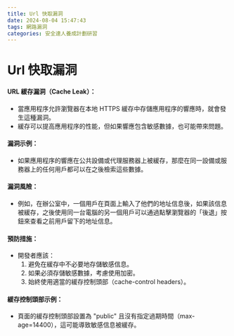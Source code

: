```yaml
---
title: Url 快取漏洞
date: 2024-08-04 15:47:43
tags: 網路漏洞
categories: 安全達人養成計劃研習
---
```

# Url 快取漏洞

#### URL 緩存漏洞（Cache Leak）：
- 當應用程序允許瀏覽器在本地 HTTPS 緩存中存儲應用程序的響應時，就會發生這種漏洞。
- 緩存可以提高應用程序的性能，但如果響應包含敏感數據，也可能帶來問題。
#### 漏洞示例：
- 如果應用程序的響應在公共設備或代理服務器上被緩存，那麼在同一設備或服務器上的任何用戶都可以在之後檢索這些數據。
#### 漏洞風險：
- 例如，在辦公室中，一個用戶在頁面上輸入了他們的地址信息後，如果該信息被緩存，之後使用同一台電腦的另一個用戶可以通過點擊瀏覽器的「後退」按鈕來查看之前用戶留下的地址信息。
#### 預防措施：
- 開發者應該：
	1. 避免在緩存中不必要地存儲敏感信息。
	2. 如果必須存儲敏感數據，考慮使用加密。
	3. 始終使用適當的緩存控制頭部（cache-control headers）。
#### 緩存控制頭部示例：
- 頁面的緩存控制頭部設置為 "public" 且沒有指定過期時間（max-age=14400），這可能導致敏感信息被緩存。